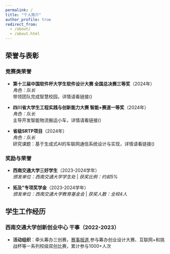 ```yaml
---
permalink: /
title: "个人简介"
author_profile: true
redirect_from: 
  - /about/
  - /about.html
---
```

## 荣誉与表彰

### 竞赛类荣誉
- ​**第十三届中国软件杯大学生软件设计大赛 全国总决赛三等奖**​（2024年）  
  *角色：队长*  
  带领团队完成智慧校园，详情请看链接()

- ​**四川省大学生工程实践与创新能力大赛 智能+赛道一等奖**​（2024年）  
  *角色：队长*  
  主导开发智能物流搬运小车，详情请看链接()

- ​**省级SRTP项目**​（2024年）  
  *角色：队长*  
  研究课题：基于生成式AI的车联网通信系统设计与实现，详情请看链接()

### 奖励与荣誉
- ​**西南交通大学三好学生**​（2023-2024学年）  
  *颁发单位：西南交通大学学生处* | *获奖比例：约前5%*

- ​**拓及"专项奖学金**​（2023-2024学年）  
  *颁发单位：西南交通大学教育基金会* | *获奖人数：全校4人*  
 

## 学生工作经历

### 西南交通大学创新创业中心 干事（2022-2023）
- ​**活动组织**：牵头筹办三创赛，[赛事报道](https://glxy.swjtu.edu.cn/info/1338/33144.htm),参与筹办创业设计大赛、互联网+和挑战杯等一系列校级双创比赛，累计参与1000+人次
